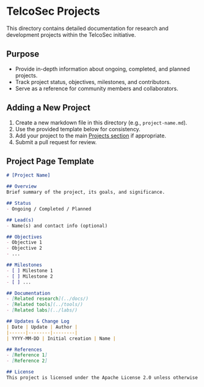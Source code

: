 # TelcoSec Projects

This directory contains detailed documentation for research and development projects within the TelcoSec initiative.

## Purpose
- Provide in-depth information about ongoing, completed, and planned projects.
- Track project status, objectives, milestones, and contributors.
- Serve as a reference for community members and collaborators.

## Adding a New Project
1. Create a new markdown file in this directory (e.g., `project-name.md`).
2. Use the provided template below for consistency.
3. Add your project to the main [Projects section](../docs/INDEX.md) if appropriate.
4. Submit a pull request for review.

## Project Page Template
```markdown
# [Project Name]

## Overview
Brief summary of the project, its goals, and significance.

## Status
- Ongoing / Completed / Planned

## Lead(s)
- Name(s) and contact info (optional)

## Objectives
- Objective 1
- Objective 2
- ...

## Milestones
- [ ] Milestone 1
- [ ] Milestone 2
- [ ] ...

## Documentation
- [Related research](../docs/)
- [Related tools](../tools/)
- [Related labs](../labs/)

## Updates & Change Log
| Date | Update | Author |
|------|--------|--------|
| YYYY-MM-DD | Initial creation | Name |

## References
- [Reference 1]
- [Reference 2]

## License
This project is licensed under the Apache License 2.0 unless otherwise specified.
``` 
